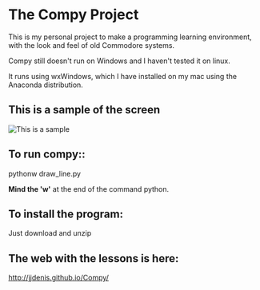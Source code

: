 # The Compy Project

This is my personal project to make a programming learning environment,
with the look and feel of old Commodore systems.

Compy still doesn't run on Windows and I haven't tested it on linux.

It runs using wxWindows, which I have installed on my mac using the Anaconda distribution.

This is a sample of the screen
-------------------------------
![This is a sample](https://jjdenis.github.io/Compy/img/print_hello_world.png)


To run compy::
--------------

  pythonw draw_line.py

**Mind the 'w'** at the end of the command python.

To install the program:
------------------------

  Just download and unzip


The web with the lessons is here:
------------------------------------------

  http://jjdenis.github.io/Compy/


